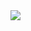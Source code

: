 <img src="https://media-hosting.imagekit.io//c62256bd314c49c7/Screenshot%20from%202025-01-23%2011-59-29.png?Expires=1832225400&Key-Pair-Id=K2ZIVPTIP2VGHC&Signature=2xZBrvgnS1G3nfsm2dpU~hG29GCXO2ejm33XMue07KNcUrHZTODse1HEjSbMZM-T01Nd9f5l5-wY5VCsJqEe48ch9e2f64SMqS02zE5zncZfZqRpYlLl0CVd3NfSyqINBhrWt4J4WRikLEGW62e2R2wFTJ3hd6p-Pe3WJm60IORMrcUDFDbevT7n94KlB3bx7uWzAx~fsCc7K450cXlFNYKCWVrm4BPOTH~Bhk-KpuKcTp1JfXbWwpP7zLM18t9uQGK11H6mG6U5DionvsoM1daHsWt7q-hCU2RvHNG23xHzhnOVWyXGTlmBj8LbhNw1cE23wsiJm3BLPY~kqCm2Dw__"/>
